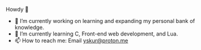 Howdy 👋
- 🔭 I’m currently working on learning and expanding my personal bank of knowledge.
- 🌱 I’m currently learning C, Front-end web development, and Lua.
- 📫 How to reach me: Email yskur@proton.me
